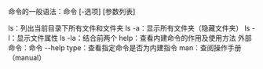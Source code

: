 命令的一般语法：命令 [-选项] [参数列表]

ls：列出当前目录下所有文件和文件夹
	ls -a：显示所有文件夹（隐藏文件夹）
	ls -l：显示文件属性
	ls -la：结合前两个
help：查看内建命令的作用及使用方法
			外部命令：命令 --help
type：查看指定命令是否为内建指令
man：查阅操作手册（manual）
